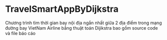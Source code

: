 # TravelSmartAppByDijkstra
Chương trình tìm thời gian bay nội địa ngắn nhất giữa 2 địa điểm trong mạng đường bay VietNam Airline bắng thuật toán Dijikstra bao gồm source code và file báo cáo
